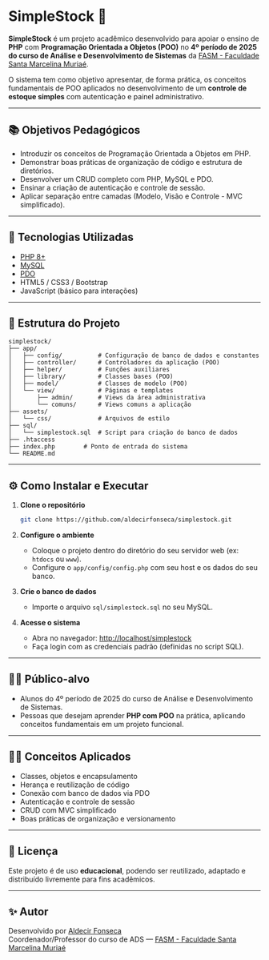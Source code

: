 # SimpleStock 🧾

**SimpleStock** é um projeto acadêmico desenvolvido para apoiar o ensino de **PHP** com **Programação Orientada a Objetos (POO)** no **4º período de 2025 do curso de Análise e Desenvolvimento de Sistemas** da [FASM - Faculdade Santa Marcelina Muriaé](https://www.santamarcelina.edu.br/faculdade/muriae/).

O sistema tem como objetivo apresentar, de forma prática, os conceitos fundamentais de POO aplicados no desenvolvimento de um **controle de estoque simples** com autenticação e painel administrativo.

---

## 📚 Objetivos Pedagógicos

- Introduzir os conceitos de Programação Orientada a Objetos em PHP.  
- Demonstrar boas práticas de organização de código e estrutura de diretórios.  
- Desenvolver um CRUD completo com PHP, MySQL e PDO.  
- Ensinar a criação de autenticação e controle de sessão.  
- Aplicar separação entre camadas (Modelo, Visão e Controle - MVC simplificado).

---

## 🧰 Tecnologias Utilizadas

- [PHP 8+](https://www.php.net/)  
- [MySQL](https://www.mysql.com/)  
- [PDO](https://www.php.net/manual/pt_BR/book.pdo.php)  
- HTML5 / CSS3 / Bootstrap  
- JavaScript (básico para interações)  

---

## 📂 Estrutura do Projeto

```
simplestock/
├── app/
│   ├── config/          # Configuração de banco de dados e constantes
│   ├── controller/      # Controladores da aplicação (POO)
│   ├── helper/          # Funções auxiliares
│   ├── library/         # Classes bases (POO)
│   ├── model/           # Classes de modelo (POO)
│   └── view/            # Páginas e templates
│       ├── admin/       # Views da área administrativa
│       └── comuns/      # Views comuns a aplicação
├── assets/
│   └── css/             # Arquivos de estilo
├── sql/
│   └── simplestock.sql  # Script para criação do banco de dados
├── .htaccess
├── index.php        # Ponto de entrada do sistema
└── README.md
```

---

## ⚙️ Como Instalar e Executar

1. **Clone o repositório**  
   ```bash
   git clone https://github.com/aldecirfonseca/simplestock.git
   ```

2. **Configure o ambiente**  
   - Coloque o projeto dentro do diretório do seu servidor web (ex: `htdocs` ou `www`).
   - Configure o `app/config/config.php` com seu host e os dados do seu banco.

3. **Crie o banco de dados**  
   - Importe o arquivo `sql/simplestock.sql` no seu MySQL.

4. **Acesse o sistema**  
   - Abra no navegador: [http://localhost/simplestock](http://localhost/simplestock)  
   - Faça login com as credenciais padrão (definidas no script SQL).

---

## 👨‍🏫 Público-alvo

- Alunos do 4º período de 2025 do curso de Análise e Desenvolvimento de Sistemas.  
- Pessoas que desejam aprender **PHP com POO** na prática, aplicando conceitos fundamentais em um projeto funcional.

---

## 🧑‍💻 Conceitos Aplicados

- Classes, objetos e encapsulamento  
- Herança e reutilização de código  
- Conexão com banco de dados via PDO  
- Autenticação e controle de sessão  
- CRUD com MVC simplificado  
- Boas práticas de organização e versionamento

---

## 📜 Licença

Este projeto é de uso **educacional**, podendo ser reutilizado, adaptado e distribuído livremente para fins acadêmicos.

---

## ✨ Autor

Desenvolvido por [Aldecir Fonseca](https://github.com/aldecirfonseca)  
Coordenador/Professor do curso de ADS — [FASM - Faculdade Santa Marcelina Muriaé](https://www.santamarcelina.edu.br/faculdade/muriae/)
